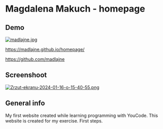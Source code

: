 # Magdalena Makuch - homepage

## Demo
[![madlajne.jpg](https://i.postimg.cc/L8yZr1kz/madlajne.jpg)](https://postimg.cc/dhy1CDx1)

https://madlajne.github.io/homepage/

https://github.com/madlajne

## Screenshoot 
[![Zrzut-ekranu-2024-01-16-o-15-40-55.png](https://i.postimg.cc/jS6NSVYz/Zrzut-ekranu-2024-01-16-o-15-40-55.png)](https://postimg.cc/RWFqgDFF)

## General info
My first website created while learning programming with YouCode. This website is created for my exercise. First steps.
